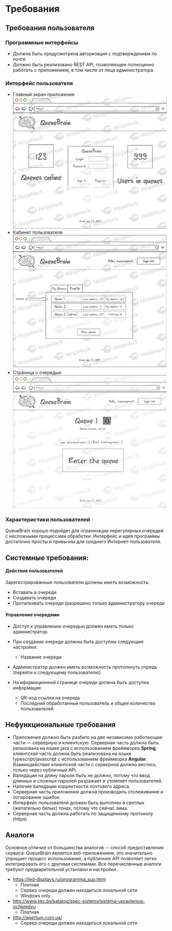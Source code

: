 # Требования

## Требования пользователя

### Программные интерфейсы

- Должна быть предусмотрена авторизация с подтверждением по почте
- Должно быть реализовано REST API, позволяющее полноценно работать с приложением, в том числе от лица администратора. 

### Интерфейс пользователя

- Главный экран приложения
  ![Main](mockups/Main.png)
- Кабинет пользователя
  ![PersonalPage](mockups/Personal.png)
- Страница с очередью
  ![QueuePage](mockups/QueuePage.png)

### Характеристики пользователей

QueueBrain хорошо подойдет для огранизации нерегулярных очередей с несложными процессами обработки. Интерфейс и идея программы достаточно просты и привычны для среднего Интернет-пользователя.

## Системные требования:

#### Действия пользователей

Зарегестрированные пользователи должны иметь возможность:

- Вставать в очереди
- Создавать очереди
- Проталкивать очереди (разрешено только администратору очереди

#### Управление очередями

- Доступ к управлению очередью должен иметь только администратор. 

- При создании очереди должны быть доступны следующие настройки:

  - Название очереди

- Администратор должен иметь возможность протолкнуть очредь (перейти к следующему пользователю)

- На иформационной странице очереди должна быть доступна информация:
  - QR-код ссылки на очередь
  - Последний обработанный пользователь и общее количество пользователей

## Нефункциональные требования

* Приложение должно быть разбито на две независимо работающие части — серверную и клиентскую. Серверная часть должна быть релизована на языке java с использованием фреймворка **Spring**; клиентская часть должна быть реализована на языке typescript/javascript с использованием фреймворка **Angular**. Взаимодействие клиентской части с серверной должно вестись только через публичный API. 
* Валидации на длину пароля быть не должно, потому что ввод длинных и сложных паролей разражает и утомляет пользователей. 
* Наличие валидации корректности почтового адреса. 
* Серверная часть приложения должна производить отслеживание и логирование ошибок. 
* Интерфейс пользователя должен быть выполнен в светлых (желательно белых) тонах, потому что сейчас зима.
* Серверная часть должна работать по защищенному протоколу (https)

## Аналоги

Основное отличие от большинства аналогов -- способ предоставления сервиса. QueueBrain является веб-приложением, это значительно упрощает процесс использования, а публичное API позволяет легко интегрировать его с другими системами. 
Все перечисленные аналоги требуют предварительной установки и настройки.

- https://led-displays.ru/programma_suo.html
  - Платная
  - Сервер очереди должен находиться локальной сети
  - Windows only
- http://www.kkc.by/katalog/spec-sistemy/sistema-upravleniya-ocheredyu
  - Платная
- http://apertum.com.ua/
  - Сервер очереди должен находиться локальной сети

